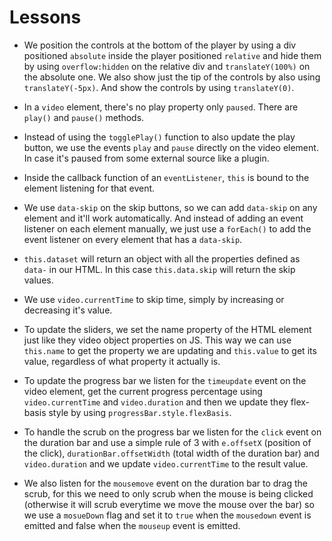 # Lessons

- We position the controls at the bottom of the player by using a div positioned `absolute` inside the player positioned `relative` and hide them by using `overflow:hidden` on the relative div and `translateY(100%)` on the absolute one. We also show just the tip of the controls by also using `translateY(-5px)`. And show the controls by using `translateY(0)`.

- In a `video` element, there's no play property only `paused`. There are `play()` and `pause()` methods.

- Instead of using the `togglePlay()` function to also update the play button, we use the events `play` and `pause` directly on the video element. In case it's paused from some external source like a plugin.

- Inside the callback function of an `eventListener`, `this` is bound to the element listening for that event.

- We use `data-skip` on the skip buttons, so we can add `data-skip` on any element and it'll work automatically. And instead of adding an event listener on each element manually, we just use a `forEach()` to add the event listener on every element that has a `data-skip`.

- `this.dataset` will return an object with all the properties defined as `data-` in our HTML. In this case `this.data.skip` will return the skip values.

- We use `video.currentTime` to skip time, simply by increasing or decreasing it's value.

- To update the sliders, we set the name property of the HTML element just like they video object properties on JS. This way we can use `this.name` to get the property we are updating and `this.value` to get its value, regardless of what property it actually is.

- To update the progress bar we listen for the `timeupdate` event on the video element, get the current progress percentage using `video.currentTime` and `video.duration` and then we update they flex-basis style by using `progressBar.style.flexBasis`.

- To handle the scrub on the progress bar we listen for the `click` event on the duration bar and use a simple rule of 3 with `e.offsetX` (position of the click), `durationBar.offsetWidth` (total width of the duration bar) and `video.duration` and we update `video.currentTime` to the result value.

- We also listen for the `mousemove` event on the duration bar to drag the scrub, for this we need to only scrub when the mouse is being clicked (otherwise it will scrub everytime we move the mouse over the bar) so we use a `mosueDown` flag and set it to `true` when the `mousedown` event is emitted and false when the `mouseup` event is emitted.
